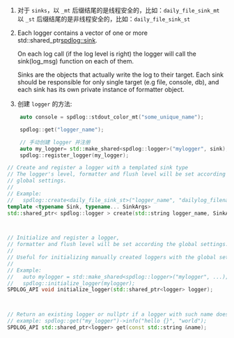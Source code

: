 1. 对于 `sinks`，以 `_mt` 后缀结尾的是线程安全的，比如：`daily_file_sink_mt`   
   以 `_st` 后缀结尾的是非线程安全的，比如：`daily_file_sink_st`

2. Each logger contains a vector of one or more std::shared_ptr<spdlog::sink>.

    On each log call (if the log level is right) the logger will call the sink(log_msg) function on each of them.

    Sinks are the objects that actually write the log to their target. Each sink should be responsible for only single target (e.g file, console, db), and each sink has its own private instance of formatter object.

3. 创建 `logger` 的方法:
```c++
    auto console = spdlog::stdout_color_mt("some_unique_name");

    spdlog::get("logger_name");

    // 手动创建 logger 并注册
    auto my_logger= std::make_shared<spdlog::logger>("mylogger", sink);
    spdlog::register_logger(my_logger);
```

```c++
// Create and register a logger with a templated sink type
// The logger's level, formatter and flush level will be set according the
// global settings.
//
// Example:
//   spdlog::create<daily_file_sink_st>("logger_name", "dailylog_filename", 11, 59);
template <typename Sink, typename... SinkArgs>
std::shared_ptr< spdlog::logger > create(std::string logger_name, SinkArgs &&...sink_args)



// Initialize and register a logger,
// formatter and flush level will be set according the global settings.
//
// Useful for initializing manually created loggers with the global settings.
//
// Example:
//   auto mylogger = std::make_shared<spdlog::logger>("mylogger", ...);
//   spdlog::initialize_logger(mylogger);
SPDLOG_API void initialize_logger(std::shared_ptr<logger> logger);



// Return an existing logger or nullptr if a logger with such name doesn't exist.
// example: spdlog::get("my_logger")->info("hello {}", "world");
SPDLOG_API std::shared_ptr<logger> get(const std::string &name);
```